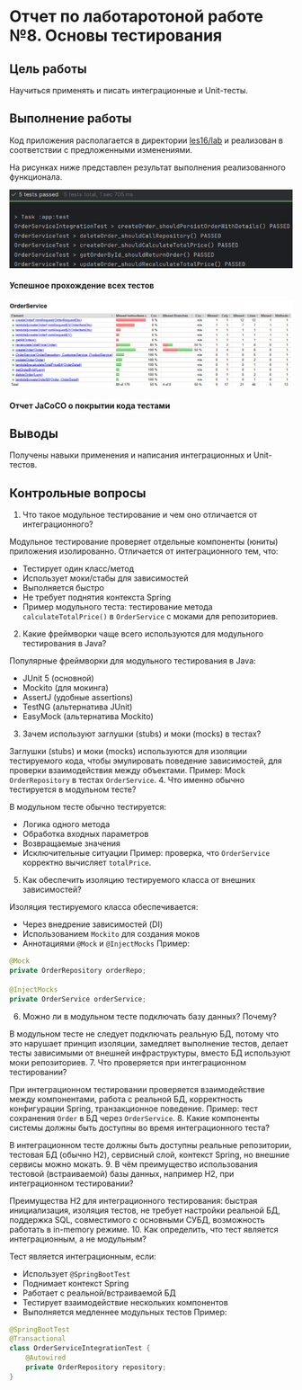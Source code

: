 # Отчет по лаботаротоной работе №8. Основы тестирования
## Цель работы
Научиться применять и писать интеграционные и Unit-тесты.
## Выполнение работы

Код приложения располагается в директории [les16/lab](/les14/lab/) и реализован в соответствии с предложенными изменениями.

На рисунках ниже представлен результат выполнения реализованного функционала.

![img.png](app/src/main/resources/img.png)
#### Успешное прохождение всех тестов

![img_1.png](app/src/main/resources/img_1.png)
#### Отчет JaCoCO о покрытии кода тестами

## Выводы
Получены навыки применения и написания интеграционных и Unit-тестов.
## Контрольные вопросы
1. Что такое модульное тестирование и чем оно отличается от интеграционного?

Модульное тестирование проверяет отдельные компоненты (юниты) приложения изолированно. Отличается от интеграционного тем, что:
* Тестирует один класс/метод
* Использует моки/стабы для зависимостей
* Выполняется быстро
* Не требует поднятия контекста Spring
* Пример модульного теста: тестирование метода `calculateTotalPrice()` в `OrderService` с моками для репозиториев.
2. Какие фреймворки чаще всего используются для модульного тестирования в Java?

Популярные фреймворки для модульного тестирования в Java:
* JUnit 5 (основной)
* Mockito (для мокинга)
* AssertJ (удобные assertions)
* TestNG (альтернатива JUnit)
* EasyMock (альтернатива Mockito)
3. Зачем используют заглушки (stubs) и моки (mocks) в тестах?

Заглушки (stubs) и моки (mocks) используются для изоляции тестируемого кода, чтобы эмулировать поведение зависимостей, для проверки взаимодействия между объектами.
Пример: Mock `OrderRepository` в тестах `OrderService`.
4. Что именно обычно тестируется в модульном тесте?

В модульном тесте обычно тестируется:
* Логика одного метода
* Обработка входных параметров
* Возвращаемые значения
* Исключительные ситуации
Пример: проверка, что `OrderService` корректно вычисляет `totalPrice`.
5. Как обеспечить изоляцию тестируемого класса от внешних зависимостей?

Изоляция тестируемого класса обеспечивается:
* Через внедрение зависимостей (DI)
* Использованием `Mockito` для создания моков
* Аннотациями `@Mock` и `@InjectMocks`
Пример:
```java
@Mock
private OrderRepository orderRepo;

@InjectMocks
private OrderService orderService;
```
6. Можно ли в модульном тесте подключать базу данных? Почему?

В модульном тесте не следует подключать реальную БД, потому что это нарушает принцип изоляции, замедляет выполнение тестов, делает тесты зависимыми от внешней инфраструктуры, вместо БД используют моки репозиториев.
7. Что проверяется при интеграционном тестировании?

При интеграционном тестировании проверяется взаимодействие между компонентами, работа с реальной БД, корректность конфигурации Spring, транзакционное поведение.
Пример: тест сохранения `Order` в БД через `OrderService`.
8. Какие компоненты системы должны быть доступны во время интеграционного теста?

В интеграционном тесте должны быть доступны реальные репозитории, тестовая БД (обычно H2), сервисный слой, контекст Spring, но внешние сервисы можно мокать.
9. В чём преимущество использования тестовой (встраиваемой) базы данных, например H2, при интеграционном тестировании?

Преимущества H2 для интеграционного тестирования: быстрая инициализация, изоляция тестов, не требует настройки реальной БД, поддержка SQL, совместимого с основными СУБД, возможность работать в in-memory режиме.
10. Как определить, что тест является интеграционным, а не модульным?

Тест является интеграционным, если:
* Использует `@SpringBootTest`
* Поднимает контекст Spring
* Работает с реальной/встраиваемой БД
* Тестирует взаимодействие нескольких компонентов
* Выполняется медленнее модульных тестов
Пример:
```java
@SpringBootTest
@Transactional
class OrderServiceIntegrationTest {
    @Autowired
    private OrderRepository repository;
}
```